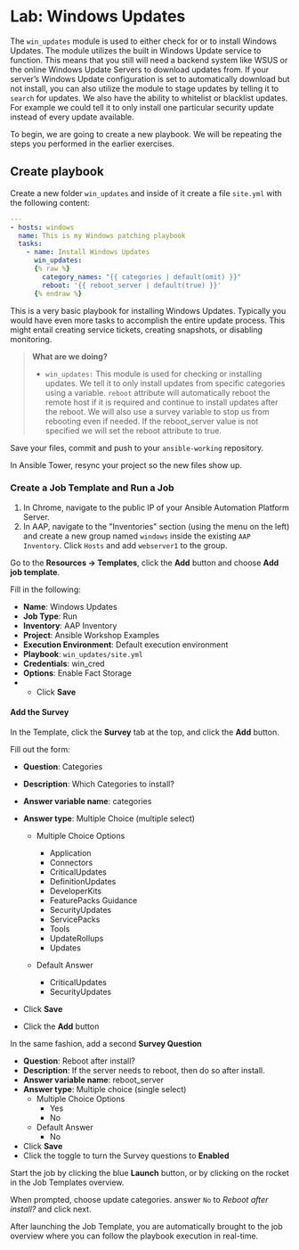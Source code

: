 # Lab: Windows Updates

The `win_updates` module is used to either check for or to install Windows Updates. The module utilizes the built in Windows Update service to function. This means that you still will need a backend system like WSUS or the online Windows Update Servers to download updates from. If your server’s Windows Update configuration is set to automatically download but not install, you can also utilize the module to stage updates by telling it to `search` for updates. We also have the ability to whitelist or blacklist updates. For example we could tell it to only install one particular security update instead of every update available.

To begin, we are going to create a new playbook. We will be repeating the steps you performed in the earlier exercises.

## Create playbook

Create a new folder `win_updates` and inside of it create a file `site.yml` with the following content:

```yaml
---
- hosts: windows
  name: This is my Windows patching playbook
  tasks:
    - name: Install Windows Updates
      win_updates:
      {% raw %}
        category_names: "{{ categories | default(omit) }}"
        reboot: '{{ reboot_server | default(true) }}'
      {% endraw %}
```

This is a very basic playbook for installing Windows Updates. Typically you would have even more tasks to accomplish the entire update process. This might entail creating service tickets, creating snapshots, or disabling monitoring.

>**What are we doing?**
>
>- `win_updates:` This module is used for checking or installing updates. We tell it to only install updates from specific categories using a variable. `reboot` attribute will automatically reboot the remote host if it is required and continue to install updates after the reboot. We will also use a survey variable to stop us from rebooting even if needed. If the reboot_server value is not specified we will set the reboot attribute to true.

Save your files, commit and push to your `ansible-working` repository. 

In Ansible Tower, resync your project so the new files show up. 



### Create a Job Template and Run a Job

1. In Chrome, navigate to the public IP of your Ansible Automation Platform Server.
2. In AAP, navigate to the "Inventories" section (using the menu on the left) and create a new group named `windows` inside the existing `AAP Inventory`. Click `Hosts` and add `webserver1` to the group.



Go to the **Resources -> Templates**, click the **Add** button and choose **Add job template**.

Fill in the following: 

* **Name**: Windows Updates
* **Job Type**: Run
* **Inventory**: AAP Inventory
* **Project**: Ansible Workshop Examples
* **Execution Environment**: Default execution environment 
* **Playbook**: `win_updates/site.yml`
* **Credentials**: win_cred
* **Options**: Enable Fact Storage
* * Click **Save**



#### Add the Survey

In the Template, click the **Survey** tab at the top, and click the **Add** button.

Fill out the form:

- **Question**: Categories
- **Description**: Which Categories to install?
- **Answer variable name**: categories
- **Answer type**: Multiple Choice (multiple select)
  - Multiple Choice Options
    - Application
    - Connectors
    - CriticalUpdates
    - DefinitionUpdates
    - DeveloperKits
    - FeaturePacks Guidance
    - SecurityUpdates
    - ServicePacks
    - Tools
    - UpdateRollups
    - Updates

  - Default Answer
    - CriticalUpdates
    - SecurityUpdates

- Click **Save**
- Click the **Add** button

In the same fashion, add a second **Survey Question**

- **Question**: Reboot after install?
- **Description**: If the server needs to reboot,  then do so after install.
- **Answer variable name**: reboot_server
- **Answer type**: Multiple choice (single select)
  - Multiple Choice Options
    - Yes
    - No
  - Default Answer
    - No
- Click **Save**
- Click the toggle to turn the Survey questions to **Enabled**

Start the job by clicking the blue **Launch** button, or by clicking on the rocket in the Job Templates overview. 

When prompted, choose update categories. answer `No` to *Reboot after install?* and click next.

After launching the Job Template, you are automatically brought to the job overview where you can follow the playbook execution in real-time.
